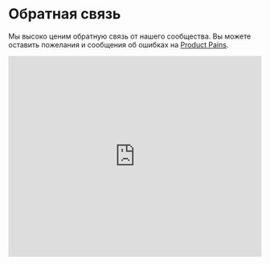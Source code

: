 # Обратная связь

Мы высоко ценим обратную связь от нашего сообщества. Вы можете оставить пожелания и сообщения об ошибках на [Product Pains](https://productpains.com/product/redux).

<iframe width="100%" height="400px" scrolling="no" frameBorder="0" src="https://productpains.com/widget.html?token=07268479-03f5-d5b8-2626-0320223ff1ee"></iframe>
<script type="text/javascript" src="https://productpains.com/js/lib/iframeResizer.min.js"></script>
